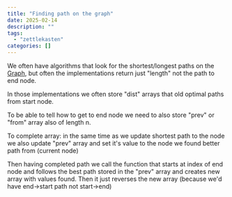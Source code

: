 ```yaml
---
title: "Finding path on the graph"
date: 2025-02-14
description: ""
tags: 
  - "zettlekasten"
categories: []
---
```


We often have algorithms that look for the shortest/longest paths on the [Graph](Graph.md), but often the implementations return just "length" not the path to end node.

In those implementations we often store "dist" arrays that old optimal paths from start node.

To be able to tell how to get to end node we need to also store "prev" or "from" array also of length n.

To complete array: in the same time as we update shortest path to the node we also update "prev" array and set it's value to the node we found better path from (current node)

Then having completed path we call the function that starts at index of end node and follows the best path stored in the "prev" array and creates new array with values found. Then it just reverses the new array (because we'd have end->start path not start->end) 

